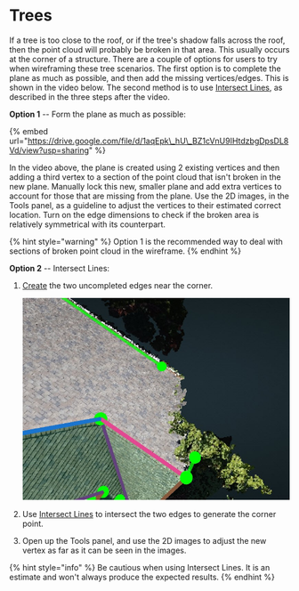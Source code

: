 # Trees

If a tree is too close to the roof, or if the tree's shadow falls across the roof, then the point cloud will probably be broken in that area. This usually occurs at the corner of a structure. There are a couple of options for users to try when wireframing these tree scenarios. The first option is to complete the plane as much as possible, and then add the missing vertices/edges. This is shown in the video below. The second method is to use [Intersect Lines](../advanced-function/intersect-lines.md), as described in the three steps after the video.

**Option 1** -- Form the plane as much as possible:

{% embed url="https://drive.google.com/file/d/1aqEpk\_hU\_BZ1cVnU9IHtdzbgDpsDL8Vd/view?usp=sharing" %}

In the video above, the plane is created using 2 existing vertices and then adding a third vertex to a section of the point cloud that isn't broken in the new plane. Manually lock this new, smaller plane and add extra vertices to account for those that are missing from the plane. Use the 2D images, in the Tools panel, as a guideline to adjust the vertices to their estimated correct location. Turn on the edge dimensions to check if the broken area is relatively symmetrical with its counterpart.

{% hint style="warning" %}
Option 1 is the recommended way to deal with sections of broken point cloud in the wireframe.
{% endhint %}

**Option 2** -- Intersect Lines:

1. [Create](../3d-scene-manipulation-tools/geometry/create.md) the two uncompleted edges near the corner.

   ![](../.gitbook/assets/2.jpg)

2. Use [Intersect Lines](../advanced-function/intersect-lines.md) to intersect the two edges to generate the corner point.
3. Open up the Tools panel, and use the 2D images to adjust the new vertex as far as it can be seen in the images.

{% hint style="info" %}
Be cautious when using Intersect Lines. It is an estimate and won't always produce the expected results. 
{% endhint %}

